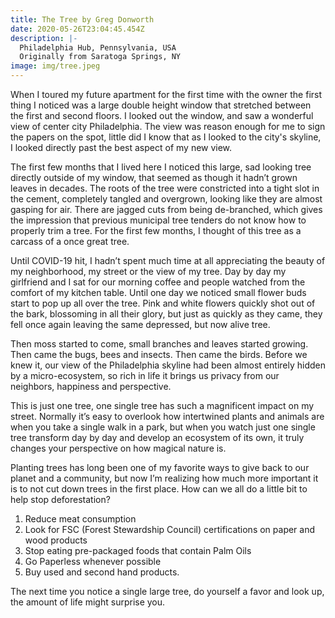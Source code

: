 ```yaml
---
title: The Tree by Greg Donworth
date: 2020-05-26T23:04:45.454Z
description: |-
  Philadelphia Hub, Pennsylvania, USA
  Originally from Saratoga Springs, NY
image: img/tree.jpeg
---
```

<!--StartFragment-->

When I toured my future apartment for the first time with the owner the first thing I noticed was a large double height window that stretched between the first and second floors. I looked out the window, and saw a wonderful view of center city Philadelphia. The view was reason enough for me to sign the papers on the spot, little did I know that as I looked to the city's skyline, I looked directly past the best aspect of my new view.



The first few months that I lived here I noticed this large, sad looking tree directly outside of my window, that seemed as though it hadn’t grown leaves in decades. The roots of the tree were constricted into a tight slot in the cement, completely tangled and overgrown, looking like they are almost gasping for air. There are jagged cuts from being de-branched, which gives the impression that previous municipal tree tenders do not know how to properly trim a tree. For the first few months, I thought of this tree as a carcass of a once great tree.



Until COVID-19 hit, I hadn’t spent much time at all appreciating the beauty of my neighborhood, my street or the view of my tree. Day by day my girlfriend and I sat for our morning coffee and people watched from the comfort of my kitchen table. Until one day we noticed small flower buds start to pop up all over the tree. Pink and white flowers quickly shot out of the bark, blossoming in all their glory, but just as quickly as they came, they fell once again leaving the same depressed, but now alive tree.



Then moss started to come, small branches and leaves started growing. Then came the bugs, bees and insects. Then came the birds. Before we knew it, our view of the Philadelphia skyline had been almost entirely hidden by a micro-ecosystem, so rich in life it brings us privacy from our neighbors, happiness and perspective.



This is just one tree, one single tree has such a magnificent impact on my street. Normally it’s easy to overlook how intertwined plants and animals are when you take a single walk in a park, but when you watch just one single tree transform day by day and develop an ecosystem of its own, it truly changes your perspective on how magical nature is.



Planting trees has long been one of my favorite ways to give back to our planet and a community, but now I’m realizing how much more important it is to not cut down trees in the first place. How can we all do a little bit to help stop deforestation?

1. Reduce meat consumption
2. Look for FSC (Forest Stewardship Council) certifications on paper and wood products
3. Stop eating pre-packaged foods that contain Palm Oils
4. Go Paperless whenever possible
5. Buy used and second hand products.



The next time you notice a single large tree, do yourself a favor and look up, the amount of life might surprise you.



<!--EndFragment-->